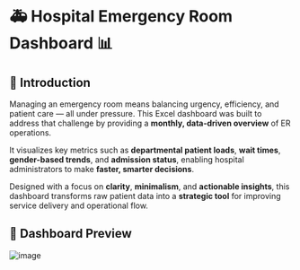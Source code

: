 # 🚑 Hospital Emergency Room Dashboard 📊  
## 🏥 Introduction

Managing an emergency room means balancing urgency, efficiency, and patient care — all under pressure. This Excel dashboard was built to address that challenge by providing a **monthly, data-driven overview** of ER operations.

It visualizes key metrics such as **departmental patient loads**, **wait times**, **gender-based trends**, and **admission status**, enabling hospital administrators to make **faster, smarter decisions**.

Designed with a focus on **clarity**, **minimalism**, and **actionable insights**, this dashboard transforms raw patient data into a **strategic tool** for improving service delivery and operational flow.

## 📸 Dashboard Preview  
![image](https://github.com/user-attachments/assets/4ea52d2e-58fc-46f4-ba6a-34690e96f171)

